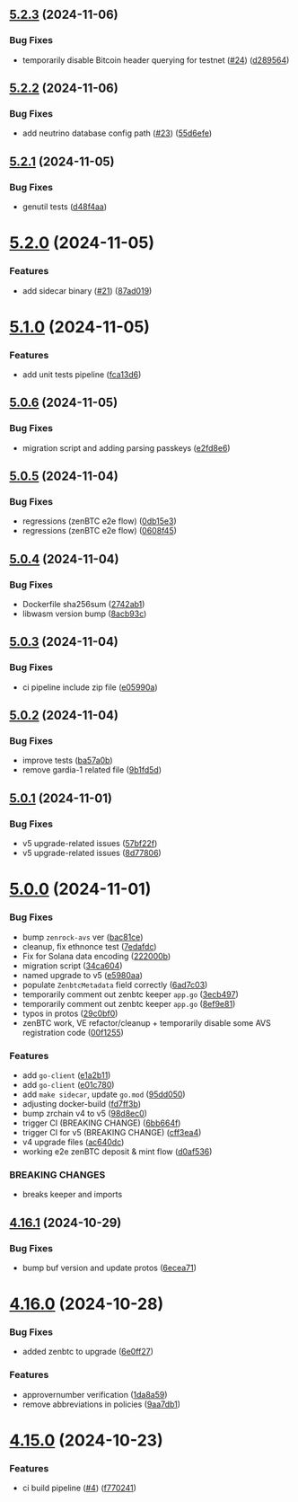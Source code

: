 ## [5.2.3](https://github.com/zenrocklabs/zrchain/compare/v5.2.2...v5.2.3) (2024-11-06)


### Bug Fixes

* temporarily disable Bitcoin header querying for testnet ([#24](https://github.com/zenrocklabs/zrchain/issues/24)) ([d289564](https://github.com/zenrocklabs/zrchain/commit/d28956493484a6e387f56e308d53f29b9dbdd74d))

## [5.2.2](https://github.com/zenrocklabs/zrchain/compare/v5.2.1...v5.2.2) (2024-11-06)


### Bug Fixes

* add neutrino database config path  ([#23](https://github.com/zenrocklabs/zrchain/issues/23)) ([55d6efe](https://github.com/zenrocklabs/zrchain/commit/55d6efeb5e721e7b782f2fcc64d3c732a2cb3f50))

## [5.2.1](https://github.com/zenrocklabs/zrchain/compare/v5.2.0...v5.2.1) (2024-11-05)


### Bug Fixes

* genutil tests ([d48f4aa](https://github.com/zenrocklabs/zrchain/commit/d48f4aaaa94e08332b6a4124ea56ce70cdd0c103))

# [5.2.0](https://github.com/zenrocklabs/zrchain/compare/v5.1.0...v5.2.0) (2024-11-05)


### Features

* add sidecar binary ([#21](https://github.com/zenrocklabs/zrchain/issues/21)) ([87ad019](https://github.com/zenrocklabs/zrchain/commit/87ad01955624cd6ceeb14731efd29c45bbb9c724))

# [5.1.0](https://github.com/zenrocklabs/zrchain/compare/v5.0.6...v5.1.0) (2024-11-05)


### Features

* add unit tests pipeline ([fca13d6](https://github.com/zenrocklabs/zrchain/commit/fca13d64ed7d86b99dc0bee7e3621d075dbf8c12))

## [5.0.6](https://github.com/zenrocklabs/zrchain/compare/v5.0.5...v5.0.6) (2024-11-05)


### Bug Fixes

* migration script and adding parsing passkeys ([e2fd8e6](https://github.com/zenrocklabs/zrchain/commit/e2fd8e65826f71e019e516819f87ba3e460f4a6c))

## [5.0.5](https://github.com/zenrocklabs/zrchain/compare/v5.0.4...v5.0.5) (2024-11-04)


### Bug Fixes

* regressions (zenBTC e2e flow) ([0db15e3](https://github.com/zenrocklabs/zrchain/commit/0db15e3cf1509dbf0e18372de66e101fc5fdd616))
* regressions (zenBTC e2e flow) ([0608f45](https://github.com/zenrocklabs/zrchain/commit/0608f458adc1fa25847331f868a027cda69e9ebd))

## [5.0.4](https://github.com/zenrocklabs/zrchain/compare/v5.0.3...v5.0.4) (2024-11-04)


### Bug Fixes

* Dockerfile sha256sum ([2742ab1](https://github.com/zenrocklabs/zrchain/commit/2742ab1e39efa3a05ef92219c06c8e8c2f2e920c))
* libwasm version bump ([8acb93c](https://github.com/zenrocklabs/zrchain/commit/8acb93cc67fa8ebf60d8d4e93b9daa145edde58a))

## [5.0.3](https://github.com/zenrocklabs/zrchain/compare/v5.0.2...v5.0.3) (2024-11-04)


### Bug Fixes

* ci pipeline include zip file ([e05990a](https://github.com/zenrocklabs/zrchain/commit/e05990a7e07fd632c07ee686ea1a07336f0f5ef2))

## [5.0.2](https://github.com/zenrocklabs/zrchain/compare/v5.0.1...v5.0.2) (2024-11-04)


### Bug Fixes

* improve tests ([ba57a0b](https://github.com/zenrocklabs/zrchain/commit/ba57a0ba0c672922c33f8561575a3a7857082e93))
* remove gardia-1 related file ([9b1fd5d](https://github.com/zenrocklabs/zrchain/commit/9b1fd5d1556cf4c432bef4942acb52b6e26a1fc2))

## [5.0.1](https://github.com/zenrocklabs/zrchain/compare/v5.0.0...v5.0.1) (2024-11-01)


### Bug Fixes

* v5 upgrade-related issues ([57bf22f](https://github.com/zenrocklabs/zrchain/commit/57bf22f27c7b9cf77cc0f963d4bdd9caac33dfad))
* v5 upgrade-related issues ([8d77806](https://github.com/zenrocklabs/zrchain/commit/8d778061c229507674e98a1633ba299dfd8164ae))

# [5.0.0](https://github.com/zenrocklabs/zrchain/compare/v4.16.1...v5.0.0) (2024-11-01)


### Bug Fixes

* bump `zenrock-avs` ver ([bac81ce](https://github.com/zenrocklabs/zrchain/commit/bac81ce33691ade27307512072dd98745b771283))
* cleanup, fix ethnonce test ([7edafdc](https://github.com/zenrocklabs/zrchain/commit/7edafdcfab92897b8a2f4aad27df3210487a32da))
* Fix for Solana data encoding ([222000b](https://github.com/zenrocklabs/zrchain/commit/222000bf6241eecb1914863aa77842db56b95792))
* migration script ([34ca604](https://github.com/zenrocklabs/zrchain/commit/34ca604d92abb68c83e27e855f5e4e37cb2e1865))
* named upgrade to v5 ([e5980aa](https://github.com/zenrocklabs/zrchain/commit/e5980aa21e5532e6b943ff3cc4345b959cee1385))
* populate `ZenbtcMetadata` field correctly ([6ad7c03](https://github.com/zenrocklabs/zrchain/commit/6ad7c03ab97411f24432daa468b76116b8a184b3))
* temporarily comment out zenbtc keeper `app.go` ([3ecb497](https://github.com/zenrocklabs/zrchain/commit/3ecb4970c88bfc3690079c1ccf7176ba052be148))
* temporarily comment out zenbtc keeper `app.go` ([8ef9e81](https://github.com/zenrocklabs/zrchain/commit/8ef9e815b393df7f630c62233b7b3e45a9ce8375))
* typos in protos ([29c0bf0](https://github.com/zenrocklabs/zrchain/commit/29c0bf03c0c2e2ef7cc51d6778e4465e22c84e16))
* zenBTC work, VE refactor/cleanup + temporarily disable some AVS registration code ([00f1255](https://github.com/zenrocklabs/zrchain/commit/00f1255e464605679bbddd622ae3ebdaf4873960))


### Features

* add `go-client` ([e1a2b11](https://github.com/zenrocklabs/zrchain/commit/e1a2b11a218b2b2a3610d7695c7a408d20506426))
* add `go-client` ([e01c780](https://github.com/zenrocklabs/zrchain/commit/e01c780fa842148aa40301fa2a7748bb8f9ccb5a))
* add `make sidecar`, update `go.mod` ([95dd050](https://github.com/zenrocklabs/zrchain/commit/95dd0504433b3cd97ccf5bc7c445de5be5196f4c))
* adjusting docker-build ([fd7ff3b](https://github.com/zenrocklabs/zrchain/commit/fd7ff3b31233e03e8fffa1076607928c2ae209e6))
* bump zrchain v4 to v5 ([98d8ec0](https://github.com/zenrocklabs/zrchain/commit/98d8ec0d2769ac340e44ac369dc590b62f9bb215))
* trigger CI (BREAKING CHANGE) ([6bb664f](https://github.com/zenrocklabs/zrchain/commit/6bb664f7530a0f67c99d5d03a4eb5d57910ae7ec))
* trigger CI for v5 (BREAKING CHANGE) ([cff3ea4](https://github.com/zenrocklabs/zrchain/commit/cff3ea4255b0d68da7e58d8d0fd5e233a126e697))
* v4 upgrade files ([ac640dc](https://github.com/zenrocklabs/zrchain/commit/ac640dc504c3ed490f39247abad7a326a2cd9f2e))
* working e2e zenBTC deposit & mint flow ([d0af536](https://github.com/zenrocklabs/zrchain/commit/d0af53679c17073743772dc6a239b25c521ceda6))


### BREAKING CHANGES

* breaks keeper and imports

## [4.16.1](https://github.com/zenrocklabs/zrchain/compare/v4.16.0...v4.16.1) (2024-10-29)


### Bug Fixes

* bump buf version and update protos ([6ecea71](https://github.com/zenrocklabs/zrchain/commit/6ecea7116c17880542ff010841b2e757ee4c45f7))

# [4.16.0](https://github.com/zenrocklabs/zrchain/compare/v4.15.0...v4.16.0) (2024-10-28)


### Bug Fixes

* added zenbtc to upgrade ([6e0ff27](https://github.com/zenrocklabs/zrchain/commit/6e0ff27c6c71702e6b7c051559b23b952c17eeba))


### Features

* approvernumber verification ([1da8a59](https://github.com/zenrocklabs/zrchain/commit/1da8a5936dcb687c0670f7efabcb5305999c8fb5))
* remove abbreviations in policies ([9aa7db1](https://github.com/zenrocklabs/zrchain/commit/9aa7db1aba8b06a9e8743eecf1d4efcc07e1f265))

# [4.15.0](https://github.com/zenrocklabs/zrchain/compare/v4.14.1...v4.15.0) (2024-10-23)


### Features

* ci build pipeline ([#4](https://github.com/zenrocklabs/zrchain/issues/4)) ([f770241](https://github.com/zenrocklabs/zrchain/commit/f770241f3cdedbe0ca1b4357c40979f28d691dd7))
